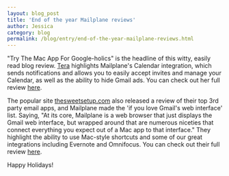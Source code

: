 ```yaml
---
layout: blog_post
title: 'End of the year Mailplane reviews'
author: Jessica
category: blog
permalink: /blog/entry/end-of-the-year-mailplane-reviews.html
---
```


"Try The Mac App For Google-holics" is the headline of this witty, easily
read blog review. [Tera](http://teratalks.com/2014/12/try-the-mac-app-for-google-holics) highlights Mailplane's Calendar integration,
which sends notifications and allows you to easily accept invites and
manage your Calendar, as well as the ability to hide Gmail
ads. You can check out her full review [here](http://teratalks.com/2014/12/try-the-mac-app-for-google-holics).

The popular site [thesweetsetup.com](http://thesweetsetup.com/apps/favorite-email-client-os-x) also released a review of their top 3rd
party email apps, and Mailplane made the 'if you love Gmail's web interface' list. Saying, "At its core,
Mailplane is a web browser that just displays the Gmail web interface, but
wrapped around that are numerous niceties that connect everything you
expect out of a Mac app to that interface." They highlight the ability to
use Mac-style shortcuts and some of our great integrations including
Evernote and Omnifocus. You can check out their full review [here](http://thesweetsetup.com/apps/favorite-email-client-os-x).

Happy Holidays!